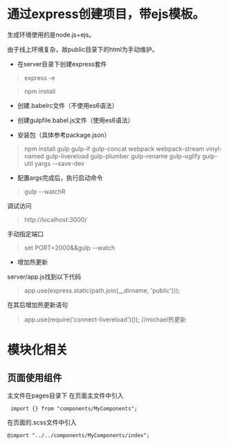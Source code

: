 # 通过express创建项目，带ejs模板。
生成环境使用的是node.js+ejs。

由于线上环境复杂，故public目录下的html为手动维护。

- 在server目录下创建express套件
> express -e

> npm install

- 创建.babelrc文件（不使用es6语法）

- 创建gulpfile.babel.js文件（使用es6语法）

- 安装包（具体参考package.json）
> npm install gulp gulp-if gulp-concat webpack webpack-stream vinyl-named gulp-livereload gulp-plumber gulp-rename gulp-uglify gulp-util yargs --save-dev

- 配置args完成后，执行启动命令
> gulp --watchR

调试访问
> http://localhost:3000/

手动指定端口
> set PORT=2000&&gulp --watch

- 增加热更新

server/app.js找到以下代码
> app.use(express.static(path.join(__dirname, 'public')));

在其后增加热更新语句
> app.use(require('connect-livereload')()); //michael热更新

# 模块化相关

## 页面使用组件
主文件在pages目录下
在页面主文件中引入
```
 import {} from "components/MyComponents";
 ```
 
在页面的.scss文件中引入
```
@import "../../components/MyComponents/index";
```